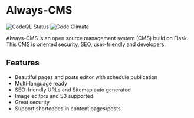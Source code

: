 # Always-CMS

![CodeQL Status](https://github.com/Always-CMS/Always-CMS/actions/workflows/codeql-analysis.yml/badge.svg)
![Code Climate](https://codeclimate.com/github/Always-CMS/Always-CMS/badges/gpa.svg)

Always-CMS is an open source management system (CMS) build on Flask. This CMS is oriented security, SEO, user-friendly and developers.

## Features
 - Beautiful pages and posts editor with schedule publication
 - Multi-language ready
 - SEO-friendly URLs and Sitemap auto generated
 - Image editors and S3 supported
 - Great security
 - Support shortcodes in content pages/posts